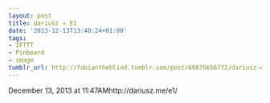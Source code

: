 ```yaml
---
layout: post
title: dariusz » E1
date: '2013-12-13T13:40:24+01:00'
tags:
- IFTTT
- Pinboard
- image
tumblr_url: http://fabiantheblind.tumblr.com/post/69875656772/dariusz-e1
---
```

December 13, 2013 at 11:47AMhttp://dariusz.me/e1/
